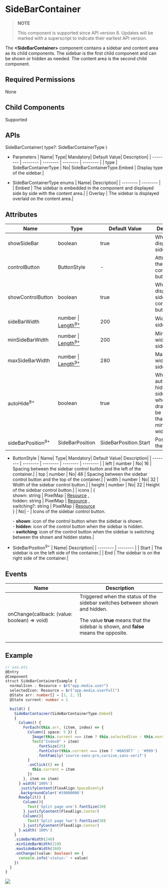 # SideBarContainer

>  **NOTE**
>
>  This component is supported since API version 8. Updates will be marked with a superscript to indicate their earliest API version.


The **\<SideBarContainer>** component contains a sidebar and content area as its child components. The sidebar is the first child component and can be shown or hidden as needed. The content area is the second child component.


## Required Permissions

None


## Child Components

Supported


## APIs

SideBarContainer( type?: SideBarContainerType )

- Parameters
  | Name| Type| Mandatory| Default Value| Description|
  | -------- | -------- | -------- | -------- | -------- |
  | type | SideBarContainerType | No| SideBarContainerType.Embed | Display type of the sidebar.|

- SideBarContainerType enums
  | Name| Description|
  | -------- | -------- |
  | Embed | The sidebar is embedded in the component and displayed side by side with the content area.|
  | Overlay | The sidebar is displayed overlaid on the content area.|

## Attributes

| Name| Type| Default Value| Description|
| -------- | -------- | -------- | -------- |
| showSideBar | boolean | true | Whether to display the sidebar.|
| controlButton | ButtonStyle                                                | - | Attributes of the sidebar control button.|
| showControlButton | boolean | true | Whether to display the sidebar control button.|
| sideBarWidth | number \| [Length<sup>9+</sup>](../../ui/ts-types.md#length-type)| 200 | Width of the sidebar.|
| minSideBarWidth | number \| [Length<sup>9+</sup>](../../ui/ts-types.md#length-type)| 200 | Minimum width of the sidebar.|
| maxSideBarWidth | number \| [Length<sup>9+</sup>](../../ui/ts-types.md#length-type)| 280 | Maximum width of the sidebar.|
| autoHide<sup>9+</sup> | boolean | true | Whether to automatically hide the sidebar when it is dragged to be smaller than the minimum width.|
| sideBarPosition<sup>9+</sup> | SideBarPosition | SideBarPosition.Start | Position of the sidebar.|

- ButtonStyle
  | Name| Type| Mandatory| Default Value| Description|
  | -------- | -------- | -------- | -------- | -------- |
  | left | number | No| 16 | Spacing between the sidebar control button and the left of the container.|
  | top | number | No| 48 | Spacing between the sidebar control button and the top of the container.|
  | width | number | No| 32 | Width of the sidebar control button.|
  | height | number | No| 32 | Height of the sidebar control button.|
  | icons | {<br>shown:&nbsp;string \| PixelMap \| [Resource](../../ui/ts-types.md) ,<br>hidden:&nbsp;string \| PixelMap \| [Resource](../../ui/ts-types.md) ,<br>switching?:&nbsp;string \| PixelMap \| [Resource](../../ui/ts-types.md) <br>} | No| - | Icons of the sidebar control button.<br> </p> - **shown**: icon of the control button when the sidebar is shown.<br>- **hidden**: icon of the control button when the sidebar is hidden.<br>- **switching**: icon of the control button when the sidebar is switching between the shown and hidden states.|

- SideBarPosition<sup>9+</sup>
  | Name| Description|
  | -------- | -------- |
  | Start | The sidebar is on the left side of the container.|
  | End | The sidebar is on the right side of the container.|



## Events

| Name| Description|
| -------- | -------- |
| onChange(callback: (value: boolean) =&gt; void) | Triggered when the status of the sidebar switches between shown and hidden. <p>The value **true** means that the sidebar is shown, and **false** means the opposite.|


## Example

```ts
// xxx.ets
@Entry
@Component
struct SideBarContainerExample {
  normalIcon : Resource = $r("app.media.user")
  selectedIcon: Resource = $r("app.media.userFull")
  @State arr: number[] = [1, 2, 3]
  @State current: number = 1

  build() {
    SideBarContainer(SideBarContainerType.Embed)
    {
      Column() {
        ForEach(this.arr, (item, index) => {
          Column({ space: 5 }) {
            Image(this.current === item ? this.selectedIcon : this.normalIcon).width(64).height(64)
            Text("Index0" + item)
              .fontSize(25)
              .fontColor(this.current === item ? '#0A59F7' : '#999')
              .fontFamily('source-sans-pro,cursive,sans-serif')
          }
          .onClick(() => {
            this.current = item
          })
        }, item => item)
      }.width('100%')
      .justifyContent(FlexAlign.SpaceEvenly)
      .backgroundColor('#19000000')
      RowSplit() {
        Column(){
          Text('Split page one').fontSize(30)
        }.justifyContent(FlexAlign.Center)
        Column(){
          Text('Split page two').fontSize(30)
        }.justifyContent(FlexAlign.Center)
      }.width('100%')
    }
    .sideBarWidth(240)
    .minSideBarWidth(210)
    .maxSideBarWidth(260)
    .onChange((value: boolean) => {
      console.info('status:' + value)
    })
  }
}
```

![](figures/sidebarcontainer.png)
